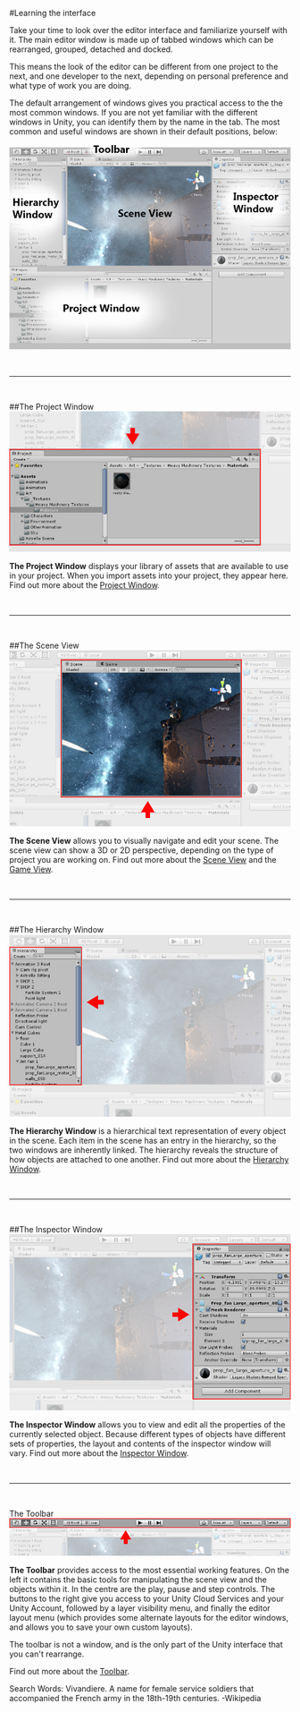#Learning the interface

Take your time to look over the editor interface and familiarize yourself with it. The main editor window is made up of tabbed windows which can be rearranged, grouped, detached and docked.

This means the look of the editor can be different from one project to the next, and one developer to the next, depending on personal preference and what type of work you are doing.

The default arrangement of windows gives you practical access to the the most common windows. If you are not yet familiar with the different windows in Unity, you can identify them by the name in the tab. The most common and useful windows are shown in their default positions, below:

![](../uploads/Main/Editor-Breakdown.jpg)


  
  &nbsp;
    
-------
  
  &nbsp;
    
##The Project Window
![](../uploads/Main/ProjectWindowCallout.jpg)

**The Project Window** displays your library of assets that are available to use in your project. When you import assets into your project, they appear here.
Find out more about the [Project Window](ProjectView).
  
  &nbsp;
    
-------
  
  &nbsp;
     
##The Scene View
![](../uploads/Main/SceneViewCallout.jpg)

**The Scene View** allows you to visually navigate and edit your scene. The scene view can show a 3D or 2D perspective, depending on the type of project you are working on.
Find out more about the [Scene View](UsingTheSceneView) and the [Game View](GameView).
  
  &nbsp;
    
-------
  
  &nbsp;
    
##The Hierarchy Window
![](../uploads/Main/HierarchyWindowCallout.jpg)

**The Hierarchy Window** is a hierarchical text representation of every object in the scene. Each item in the scene has an entry in the hierarchy, so the two windows are inherently linked. The hierarchy reveals the structure of how objects are attached to one another.
Find out more about the [Hierarchy Window](Hierarchy).
  
  &nbsp;
    
-------
  
  &nbsp;
    
##The Inspector Window
![](../uploads/Main/InspectorWindowCallout.jpg)

**The Inspector Window** allows you to view and edit all the properties of the currently selected object. Because different types of objects have different sets of properties, the layout and contents of the inspector window will vary. 
Find out more about the [Inspector Window](UsingTheInspector).
  
  &nbsp;
    
-------
  
  &nbsp;
   
The Toolbar   
![](../uploads/Main/ToolbarCallout.png)

**The Toolbar** provides access to the most essential working features. On the left it contains the basic tools for manipulating the scene view and the objects within it. In the centre are the play, pause and step controls. The buttons to the right give you access to your Unity Cloud Services and your Unity Account, followed by a layer visibility menu, and finally the editor layout menu (which provides some alternate layouts for the editor windows, and allows you to save your own custom layouts).

The toolbar is not a window, and is the only part of the Unity interface that you can't rearrange.

Find out more about the [Toolbar](Toolbar).


<span class="search-words">Search Words: Vivandiere. A name for female service soldiers that accompanied the French army in the 18th-19th centuries. -Wikipedia</span>
